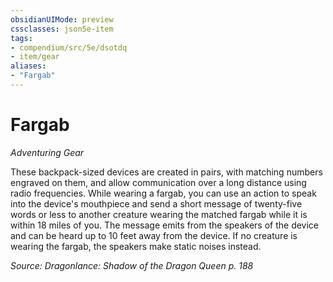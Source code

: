 ```yaml
---
obsidianUIMode: preview
cssclasses: json5e-item
tags:
- compendium/src/5e/dsotdq
- item/gear
aliases: 
- "Fargab"
---
```

# Fargab
*Adventuring Gear*  


These backpack-sized devices are created in pairs, with matching numbers engraved on them, and allow communication over a long distance using radio frequencies. While wearing a fargab, you can use an action to speak into the device's mouthpiece and send a short message of twenty-five words or less to another creature wearing the matched fargab while it is within 18 miles of you. The message emits from the speakers of the device and can be heard up to 10 feet away from the device. If no creature is wearing the fargab, the speakers make static noises instead.

*Source: Dragonlance: Shadow of the Dragon Queen p. 188*